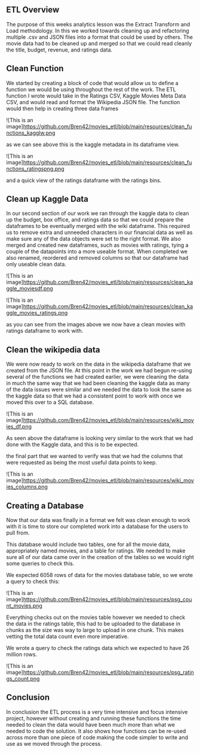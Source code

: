 ## ETL Overview

The purpose of this weeks analytics lesson was the Extract Transform and Load methodology. In this we worked towards cleaning up and refactoring multiple .csv and JSON files into a format that could be used by others. The movie data had to be cleaned up and merged so that we could read cleanly the title, budget, revenue, and ratings data.


## Clean Function
We started by creating a block of code that would allow us to define a function we would be using throughout the rest of the work. The ETL function I wrote would take in the Ratings CSV, Kaggle Movies Meta Data CSV, and would read and format the Wikipedia JSON file. The function would then help in creating three data frames

![This is an image]https://github.com/Bren42/movies_etl/blob/main/resources/clean_functions_kagglw.png

as we can see above this is the kaggle metadata in its dataframe view.

![This is an image]https://github.com/Bren42/movies_etl/blob/main/resources/clean_functions_ratingspng.png

and a quick view of the ratings dataframe with the ratings bins.


## Clean up Kaggle Data
In our second section of our work we ran through the kaggle data to clean up the budget, box office, and ratings data so that we could prepare the dataframes to be eventually merged with the wiki dataframe. This required us to remove extra and unneeded characters in our financial data as well as make sure any of the data objects were set to the right format. We also merged and created new dataframes, such as movies with ratings, tying a couple of the datapoints into a more useable format. When completed we also renamed, reordered and removed columns so that our dataframe had only useable clean data.

![This is an image]https://github.com/Bren42/movies_etl/blob/main/resources/clean_kaggle_moviesdf.png

![This is an image]https://github.com/Bren42/movies_etl/blob/main/resources/clean_kaggle_movies_ratings.png

as you can see from the images above we now have a clean movies with ratings dataframe to work with. 


## Clean the wikipedia data

We were now ready to work on the data in the wikipedia dataframe that we created from the JSON file. At this point in the work we had begun re-using several of the functions we had created earlier, we were cleaning the data in much the same way that we had been cleaning the kaggle data as many of the data issues were similar and we needed the data to look the same as the kaggle data so that we had a consistent point to work with once we moved this over to a SQL database.

![This is an image]https://github.com/Bren42/movies_etl/blob/main/resources/wiki_movies_df.png

As seen above the dataframe is looking very similar to the work that we had done with the Kaggle data, and this is to be expected.

the final part that we wanted to verify was that we had the columns that were requested as being the most useful data points to keep.

![This is an image]https://github.com/Bren42/movies_etl/blob/main/resources/wiki_movies_columns.png

## Creating a Database

Now that our data was finally in a format we felt was clean enough to work with it is time to store our completed work into a database for the users to pull from. 

This database would include two tables, one for all the movie data, appropriately named movies, and a table for ratings. We needed to make sure all of our data came over in the creation of the tables so we would right some queries to check this. 

We expected 6058 rows of data for the movies database table, so we wrote a query to check this:

![This is an image]https://github.com/Bren42/movies_etl/blob/main/resources/psg_count_movies.png

Everything checks out on the movies table however we needed to check the data in the ratings table, this had to be uploaded to the database in chunks as the size was way to large to upload in one chunk. This makes vetting the total data count even more imperative.

We wrote a query to check the ratings data which we expected to have 26 million rows.

![This is an image]https://github.com/Bren42/movies_etl/blob/main/resources/psg_ratings_count.png


## Conclusion
In conclusion the ETL process is a very time intensive and focus intensive project, however without creating and running these functions the time needed to clean the data would have been much more than what we needed to code the solution. It also shows how functions can be re-used across more than one piece of code making the code simpler to write and use as we moved through the process.
